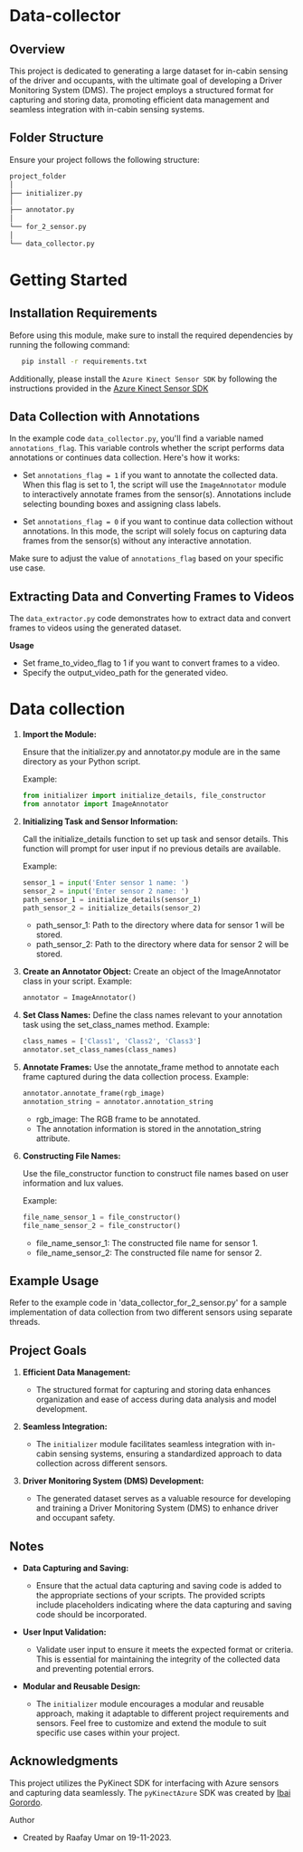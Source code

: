 # Data-collector

## Overview

This project is dedicated to generating a large dataset for in-cabin sensing of the driver and occupants, with the ultimate goal of developing a Driver Monitoring System (DMS). The project employs a structured format for capturing and storing data, promoting efficient data management and seamless integration with in-cabin sensing systems.

## Folder Structure

Ensure your project follows the following structure:


```bash
project_folder
│
├── initializer.py
│
├── annotator.py
│
└── for_2_sensor.py
│
└── data_collector.py
```
# Getting Started

## Installation Requirements

Before using this  module, make sure to install the required dependencies by running the following command:

```bash
   pip install -r requirements.txt
```
Additionally, please install the `Azure Kinect Sensor SDK` by following the instructions provided in the [Azure Kinect Sensor SDK](https://github.com/microsoft/Azure-Kinect-Sensor-SDK/blob/develop/docs/usage.md)

## Data Collection with Annotations

In the example code `data_collector.py`, you'll find a variable named `annotations_flag`. This variable controls whether the script performs data annotations or continues data collection. Here's how it works:

- Set `annotations_flag = 1` if you want to annotate the collected data. When this flag is set to 1, the script will use the `ImageAnnotator` module to interactively annotate frames from the sensor(s). Annotations include selecting bounding boxes and assigning class labels.

- Set `annotations_flag = 0` if you want to continue data collection without annotations. In this mode, the script will solely focus on capturing data frames from the sensor(s) without any interactive annotation.

Make sure to adjust the value of `annotations_flag` based on your specific use case.

## Extracting Data and Converting Frames to Videos

The `data_extractor.py` code demonstrates how to extract data and convert frames to videos using the generated dataset.

**Usage**
   - Set frame_to_video_flag to 1 if you want to convert frames to a video.
   - Specify the output_video_path for the generated video.
# Data collection
1. **Import the Module:**

   Ensure that the initializer.py and annotator.py module are in the same directory as your Python script.

   Example:
   ```python
   from initializer import initialize_details, file_constructor
   from annotator import ImageAnnotator

    ```
2. **Initializing Task and Sensor Information:**

   Call the initialize_details function to set up task and sensor details. This function will prompt for user input if no previous details are available.

   Example:
   ```python
   sensor_1 = input('Enter sensor 1 name: ')
   sensor_2 = input('Enter sensor 2 name: ')
   path_sensor_1 = initialize_details(sensor_1)
   path_sensor_2 = initialize_details(sensor_2)
    ```
   - path_sensor_1: Path to the directory where data for sensor 1 will be stored.
   - path_sensor_2: Path to the directory where data for sensor 2 will be stored.

3. **Create an Annotator Object:**
   Create an object of the ImageAnnotator class in your script.
   Example:
   ```python
   annotator = ImageAnnotator()
   ```

4. **Set Class Names:**
   Define the class names relevant to your annotation task using the set_class_names method.
   Example:
   ```python
   class_names = ['Class1', 'Class2', 'Class3']
   annotator.set_class_names(class_names)
   ```

5. **Annotate Frames:**
   Use the annotate_frame method to annotate each frame captured during the data collection process.
   Example:
   ```python
   annotator.annotate_frame(rgb_image)
   annotation_string = annotator.annotation_string
   ```
    - rgb_image: The RGB frame to be annotated.
    - The annotation information is stored in the annotation_string attribute.

7. **Constructing File Names:**

   Use the file_constructor function to construct file names based on user information and lux values.

   Example:
   ```python
   file_name_sensor_1 = file_constructor()
   file_name_sensor_2 = file_constructor()
    ```
   - file_name_sensor_1: The constructed file name for sensor 1.
   - file_name_sensor_2: The constructed file name for sensor 2.

## Example Usage

Refer to the example code in 'data_collector_for_2_sensor.py' for a sample implementation of data collection from two different sensors using separate threads.

## Project Goals

1. **Efficient Data Management:**
   - The structured format for capturing and storing data enhances organization and ease of access during data analysis and model development.

2. **Seamless Integration:**
   - The `initializer` module facilitates seamless integration with in-cabin sensing systems, ensuring a standardized approach to data collection across different sensors.

3. **Driver Monitoring System (DMS) Development:**
   - The generated dataset serves as a valuable resource for developing and training a Driver Monitoring System (DMS) to enhance driver and occupant safety.


## Notes

- **Data Capturing and Saving:**
  - Ensure that the actual data capturing and saving code is added to the appropriate sections of your scripts. The provided scripts include placeholders indicating where the data capturing and saving code should be incorporated.

- **User Input Validation:**
  - Validate user input to ensure it meets the expected format or criteria. This is essential for maintaining the integrity of the collected data and preventing potential errors.

- **Modular and Reusable Design:**
  - The `initializer` module encourages a modular and reusable approach, making it adaptable to different project requirements and sensors. Feel free to customize and extend the module to suit specific use cases within your project.


## Acknowledgments

This project utilizes the PyKinect SDK for interfacing with Azure sensors and capturing data seamlessly. The `pyKinectAzure` SDK was created by [Ibai Gorordo](https://github.com/ibaiGorordo).


Author

- Created by Raafay Umar on 19-11-2023.
